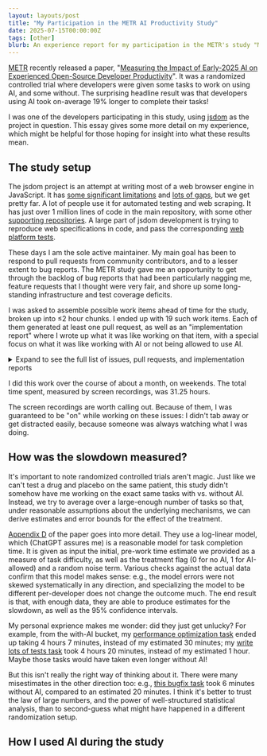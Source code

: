 ```yaml
---
layout: layouts/post
title: "My Participation in the METR AI Productivity Study"
date: 2025-07-15T00:00:00Z
tags: [other]
blurb: An experience report for my participation in the METR's study "Measuring the Impact of Early-2025 AI on Experienced Open-Source Developer Productivity".
---
```


[METR](https://metr.org/) recently released a paper, "[Measuring the Impact of Early-2025 AI on Experienced Open-Source Developer Productivity](https://metr.org/blog/2025-07-10-early-2025-ai-experienced-os-dev-study/)". It was a randomized controlled trial where developers were given some tasks to work on using AI, and some without. The surprising headline result was that developers using AI took on-average 19% longer to complete their tasks!

I was one of the developers participating in this study, using [jsdom](https://github.com/jsdom/jsdom) as the project in question. This essay gives some more detail on my experience, which might be helpful for those hoping for insight into what these results mean.

## The study setup

The jsdom project is an attempt at writing most of a web browser engine in JavaScript. It has [some significant limitations](https://github.com/jsdom/jsdom/blob/main/README.md#unimplemented-parts-of-the-web-platform) and [lots of gaps](https://github.com/jsdom/jsdom/issues?q=is%3Aissue%20state%3Aopen%20type%3AFeature), but we get pretty far. A lot of people use it for automated testing and web scraping. It has just over 1 million lines of code in the main repository, with some other [supporting repositories](https://github.com/jsdom). A large part of jsdom development is trying to reproduce web specifications in code, and pass the corresponding [web platform tests](https://web-platform-tests.org/).

These days I am the sole active maintainer. My main goal has been to respond to pull requests from community contributors, and to a lesser extent to bug reports. The METR study gave me an opportunity to get through the backlog of bug reports that had been particularly nagging me, feature requests that I thought were very fair, and shore up some long-standing infrastructure and test coverage deficits.

I was asked to assemble possible work items ahead of time for the study, broken up into &leq;2 hour chunks. I ended up with 19 such work items. Each of them generated at least one pull request, as well as an "implementation report" where I wrote up what it was like working on that item, with a special focus on what it was like working with AI or not being allowed to use AI.

<details>
  <summary>Expand to see the full list of issues, pull requests, and implementation reports</summary>

  <table>
    <thead>
      <tr>
        <th>Issue</th>
        <th>Task description</th>
        <th>PR</th>
        <th>Report</th>
    </thead>
    <tbody>
      <tr>
        <td><a href="https://github.com/jsdom/whatwg-url/issues/291">Issue</a>
        <td>Update our URL parser for recent changes to the Unicode UTS46 standard and its URL Standard integration
        <td><a href="https://github.com/web-platform-tests/wpt/pull/51371">PR 1</a><br><a href="https://github.com/jsdom/tr46/pull/66">PR 2</a><br><a href="https://github.com/jsdom/whatwg-url/pull/295">PR 3</a>
        <td><a href="https://github.com/jsdom/whatwg-url/issues/291#issuecomment-2726095582">Report</a>
      <tr>
        <td><a href="https://github.com/jsdom/whatwg-url/issues/292">Issue</a>
        <td>Small URL parser change to follow the latest spec changes
        <td><a href="https://github.com/jsdom/whatwg-url/pull/297">PR</a>
        <td><a href="https://github.com/jsdom/whatwg-url/issues/292#issuecomment-2726292692">Report</a>
      <tr>
        <td><a href="https://github.com/jsdom/whatwg-url/issues/293">Issue</a>
        <td>Another small URL parser change to follow the latest spec changes
        <td><a href="https://github.com/jsdom/whatwg-url/pull/298">PR</a>
        <td><a href="https://github.com/jsdom/whatwg-url/issues/293#issuecomment-2726298374">Report</a>
      <tr>
        <td><a href="https://github.com/jsdom/whatwg-url/issues/268">Issue</a>
        <td>Get code coverage of our URL parser to 100%
        <td><a href="https://github.com/web-platform-tests/wpt/pull/51369">PR 1</a><br><a href="https://github.com/web-platform-tests/wpt/pull/51370">PR 2</a><br><a href="https://github.com/jsdom/whatwg-url/pull/294">PR 3</a>
        <td><a href="https://github.com/jsdom/whatwg-url/issues/268#issuecomment-2726153730">Report</a>
      <tr>
        <td><a href="https://github.com/jsdom/jsdom/pull/2926">Issue</a>
        <td>Push a previous maintainer's draft PR for some basic SVG element support over the finish line (split into two chunks)
        <td><a href="https://github.com/jsdom/jsdom/pull/3843">PR</a>
        <td>
          <a href="https://github.com/jsdom/jsdom/pull/3843#issuecomment-2727260557">Report&nbsp;1</a><br>
          <a href="https://github.com/jsdom/jsdom/pull/3843#issuecomment-2746042863">Report&nbsp;2</a>
      <tr>
        <td><a href="https://github.com/jsdom/jsdom/issues/3154">Issue</a>
        <td>Investigate why our test suite was sometimes taking >70 seconds for a single test on CI
        <td>
          <a href="https://github.com/web-platform-tests/wpt/pull/51373">PR&nbsp;1</a><br>
          <a href="https://github.com/jsdom/jsdom/pull/3837">PR&nbsp;2</a><br>
          <a href="https://github.com/jsdom/jsdom/pull/3838">PR&nbsp;3</a><br>
          <a href="https://github.com/jsdom/jsdom/pull/3839">PR&nbsp;4</a><br>
          <a href="https://github.com/jsdom/jsdom/pull/3840">PR&nbsp;5</a>
        <td><a href="https://github.com/jsdom/jsdom/issues/3154#issuecomment-2726445990">Report</a>
      <tr>
        <td><a href="https://github.com/jsdom/jsdom/issues/2264">Issue</a>
        <td>Add linting to our locally-written new web platform tests
        <td><a href="https://github.com/jsdom/jsdom/pull/3845">PR</a>
        <td><a href="https://github.com/jsdom/jsdom/pull/3845#issuecomment-2746061041">Report</a>
      <tr>
        <td><a href="https://github.com/jsdom/jsdom/issues/3835">Issue</a>
        <td>Allow writing <em>failing</em> new web platform tests, to capture bugs we should fix in the future
        <td><a href="https://github.com/jsdom/jsdom/pull/3846">PR</a>
        <td><a href="https://github.com/jsdom/jsdom/pull/3846#issuecomment-2746102183">Report</a>
      <tr>
        <td><a href="https://github.com/jsdom/jsdom/issues?q=is%3Aissue%20label%3A%22metr%20uplift%22%20label%3Aselectors%20label%3A%22has%20to-upstream%20test%22">24&nbsp;issues</a>
        <td>Add test coverage for known bugs related to CSS selectors (some of which had been fixed, some of were fixed by a new selector engine <a href="https://github.com/jsdom/jsdom/pull/3854">later</a>)
        <td><a href="https://github.com/jsdom/jsdom/pull/3848">PR</a>
        <td><a href="https://github.com/jsdom/jsdom/pull/3848#issuecomment-2764469976">Report</a>
      <tr>
        <td><a href="https://github.com/jsdom/jsdom/issues?q=is%3Aissue%20label%3A%22metr%20uplift%22%20-label%3Aselectors%20label%3A%22has%20to-upstream%20test%22">11&nbsp;issues</a>
        <td>Add test coverage for other known bugs, unrelated to CSS selectors (most of which had been fixed in the past or were fixed soon after the test appeared)
        <td>
          <a href="https://github.com/jsdom/jsdom/pull/3857">PR&nbsp;1</a><br>
          <a href="https://github.com/jsdom/jsdom/pull/3859">PR&nbsp;2</a>
        <td><a href="https://github.com/jsdom/jsdom/pull/3859#issuecomment-2799890637">Report</a>
      <tr>
        <td><a href="https://github.com/jsdom/jsdom/issues/2005">Issue</a>
        <td>Add an option to disable the processing of CSS, for speed
        <td><a href="https://github.com/jsdom/jsdom/pull/3861">PR</a>
        <td><a href="https://github.com/jsdom/jsdom/pull/3861#issuecomment-2799972478">Report</a>
      <tr>
        <td><a href="https://github.com/jsdom/jsdom/issues?q=label%3A%22metr%20uplift%22%20label%3A%22event%20classes%22">8&nbsp;issues</a>
        <td>Implement certain event classes or properties, even if the related spec was not fully supported
        <td><a href="https://github.com/jsdom/jsdom/pull/3862">PR</a>
        <td><a href="https://github.com/jsdom/jsdom/pull/3862#issuecomment-2816751792">Report</a>
      <tr>
        <td><a href="https://github.com/jsdom/jsdom/issues/3616">Issue</a>
        <td>Implement indexed access on form elements, like <code>formElement[0]</code> giving the 0th form control in that form
        <td><a href="https://github.com/jsdom/jsdom/pull/3849">PR</a>
        <td><a href="https://github.com/jsdom/jsdom/pull/3849#issuecomment-2764480625">Report</a>
      <tr>
        <td><a href="https://github.com/jsdom/jsdom/issues/3320">Issue</a>
        <td>Replace our dependency on the <code>form-data</code> npm package with our own implementation
        <td><a href="https://github.com/jsdom/jsdom/pull/3850">PR</a>
        <td><a href="https://github.com/jsdom/jsdom/pull/3850#issuecomment-2764516655">Report</a>
      <tr>
        <td><a href="https://github.com/jsdom/jsdom/issues/3732">Issue</a>
        <td>Fix <code>ElementInternals</code> accessibility getters/setters being totally broken
        <td><a href="https://github.com/jsdom/jsdom/pull/3865">PR</a>
        <td><a href="https://github.com/jsdom/jsdom/pull/3865#issuecomment-2817021910">Report</a>
      <tr>
        <td><a href="https://github.com/jsdom/jsdom/issues/3596">Issue</a>
        <td>Overhaul our system for <a href="https://github.com/jsdom/jsdom/blob/main/README.md#virtual-consoles">reporting errors</a> to the developer
        <td><a href="https://github.com/jsdom/jsdom/pull/3866">PR</a>
        <td><a href="https://github.com/jsdom/jsdom/pull/3866#issuecomment-2817066114">Report</a>
      <tr>
        <td><a href="https://github.com/jsdom/jsdom/issues/3836">Issue</a>
        <td>Use the HTML Standard's user agent stylesheet instead of an old copy of Chromium's
        <td><a href="https://github.com/jsdom/jsdom/pull/3867">PR</a>
        <td><a href="https://github.com/jsdom/jsdom/pull/3867#issuecomment-2817083829">Report</a>
      <tr>
        <td><a href="https://github.com/jsdom/jsdom/issues/3565">Issue</a>
        <td>Fix an edge-case using <code>Object.defineProperty()</code> on <code>HTMLSelectElement</code> instances
        <td><a href="https://github.com/jsdom/webidl2js/pull/272">PR&nbsp;1</a><br><a href="https://github.com/jsdom/jsdom/pull/3868">PR&nbsp;2</a>
        <td><a href="https://github.com/jsdom/jsdom/pull/3868#issuecomment-2817104265">Report</a>
  </table>
</details>

I did this work over the course of about a month, on weekends. The total time spent, measured by screen recordings, was 31.25 hours.

The screen recordings are worth calling out. Because of them, I was guaranteed to be "on" while working on these issues: I didn't tab away or get distracted easily, because someone was always watching what I was doing.

## How was the slowdown measured?

It's important to note randomized controlled trials aren't magic. Just like we can't test a drug and placebo on the same patient, this study didn't somehow have me working on the exact same tasks with vs. without AI. Instead, we try to average over a large-enough number of tasks so that, under reasonable assumptions about the underlying mechanisms, we can derive estimates and error bounds for the effect of the treatment.

[Appendix D](https://metr.org/Early_2025_AI_Experienced_OS_Devs_Study.pdf#page=27) of the paper goes into more detail. They use a log-linear model, which (ChatGPT assures me) is a reasonable model for task completion time. It is given as input the initial, pre-work time estimate we provided as a measure of task difficulty, as well as the treatment flag (0 for no AI, 1 for AI-allowed) and a random noise term. Various checks against the actual data confirm that this model makes sense: e.g., the model errors were not skewed systematically in any direction, and specializing the model to be different per-developer does not change the outcome much. The end result is that, with enough data, they are able to produce estimates for the slowdown, as well as the 95% confidence intervals.

My personal exprience makes me wonder: did they just get unlucky? For example, from the with-AI bucket, my [performance optimization task](github.com/jsdom/jsdom/issues/3154#issuecomment-2726445990) ended up taking 4 hours 7 minutes, instead of my estimated 30 minutes; my [write lots of tests task](https://github.com/jsdom/jsdom/pull/3848#issuecomment-2764469976) took 4 hours 20 minutes, instead of my estimated 1 hour. Maybe those tasks would have taken even longer without AI!

But this isn't really the right way of thinking about it. There were many misestimates in the other direction too: e.g., [this bugfix task](https://github.com/jsdom/whatwg-url/issues/292#issuecomment-2726292692) took 6 minutes without AI, compared to an estimated 20 minutes. I think it's better to trust the law of large numbers, and the power of well-structured statistical analysis, than to second-guess what might have happened in a different randomization setup.

## How I used AI during the study

